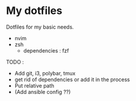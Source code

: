 # My dotfiles

Dotfiles for my basic needs.

- nvim
- zsh
  - dependencies : fzf

TODO : 
- Add git, i3, polybar, tmux
- get rid of dependencies or add it in the process
- Put relative path
- (Add ansible config ??)
